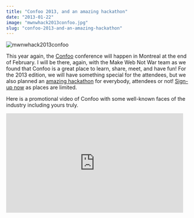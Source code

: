 ```yaml
---
title: "Confoo 2013, and an amazing hackathon"
date: "2013-01-22"
image: "mwnwhack2013confoo.jpg"
slug: "confoo-2013-and-an-amazing-hackathon"
---
```


![mwnwhack2013confoo](images/mwnwhack2013confoo.jpg)

This year again, the [Confoo](https://confoo.ca) conference will happen in Montreal at the end of February. I will be there, again, with the Make Web Not War team as we found that Confoo is a great place to learn, share, meet, and have fun! For the 2013 edition, we will have something special for the attendees, but we also planned an [amazing hackathon](https://www.webnotwar.ca/make-web-not-war-hackathon-at-confoo/) for everybody, attendees or not! [Sign-up now](https://mwnwconfoohackathon.eventbrite.ca/) as places are limited.

Here is a promotional video of Confoo with some well-known faces of the industry including yours truly.

<iframe width="480" height="270" src="https://www.youtube.com/embed/86VcHcaurRQ?feature=oembed" frameborder="0" allowfullscreen></iframe>
